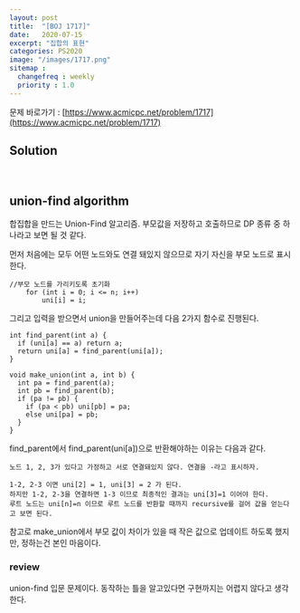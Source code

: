 ```yaml
---
layout: post
title:  "[BOJ 1717]"
date:   2020-07-15
excerpt: "집합의 표현"
categories: PS2020
image: "/images/1717.png"
sitemap :
  changefreq : weekly
  priority : 1.0
---
```

문제 바로가기 : [https://www.acmicpc.net/problem/1717](https://www.acmicpc.net/problem/1717)<br>

## Solution
<script src="https://gist.github.com/yooniversal/2e252c0121924be98359bb0a8040aed3.js"></script>
<br>

## union-find algorithm
합집합을 만드는 Union-Find 알고리즘. 부모값을 저장하고 호출하므로 DP 종류 중 하나라고 보면 될 것 같다.<br>

먼저 처음에는 모두 어떤 노드와도 연결 돼있지 않으므로 자기 자신을 부모 노드로 표시한다.<br>
```
//부모 노드를 가리키도록 초기화
	for (int i = 0; i <= n; i++)
		uni[i] = i;
```

그리고 입력을 받으면서 union을 만들어주는데 다음 2가지 함수로 진행된다.<br>
```
int find_parent(int a) {
  if (uni[a] == a) return a;
  return uni[a] = find_parent(uni[a]);
}

void make_union(int a, int b) {
  int pa = find_parent(a);
  int pb = find_parent(b);
  if (pa != pb) {
    if (pa < pb) uni[pb] = pa;
    else uni[pa] = pb;
  }
}
```

find_parent에서 find_parent(uni[a])으로 반환해야하는 이유는 다음과 같다.<br>
```
노드 1, 2, 3가 있다고 가정하고 서로 연결돼있지 않다. 연결을 -라고 표시하자.

1-2, 2-3 이면 uni[2] = 1, uni[3] = 2 가 된다.
하지만 1-2, 2-3을 연결하면 1-3 이므로 최종적인 결과는 uni[3]=1 이어야 한다.
루트 노드는 uni[n]=n 이므로 루트 노드를 반환할 때까지 recursive를 걸어 값을 얻는다고 보면 된다.
```

참고로 make_union에서 부모 값이 차이가 있을 때 작은 값으로 업데이트 하도록 했지만, 정하는건 본인 마음이다.<br>

### review
union-find 입문 문제이다. 동작하는 틀을 알고있다면 구현까지는 어렵지 않다고 생각한다.<br>

<script src="https://utteranc.es/client.js"
        repo="yooniversal/blog-comments"
        issue-term="pathname"
        theme="github-light"
        crossorigin="anonymous"
        async>
</script>
